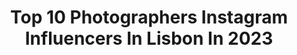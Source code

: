 ---
title: Top 10 Photographers Instagram Influencers In Lisbon In 2023
description: >-
  Find top photographers Instagram influencers in Lisbon in 2023. Most popular hashtags: #portugal #men #35mm.
platform: Instagram
hits: 16
text_top: See the most popular Instagram influencers on inBeat.
text_bottom: inBeat aggregates 16 Instagram influencers like this in Lisbon, Portugal for you to work with.
profiles:
  - username: "fernandogguerra"
    fullname: >-
      Fernando Guerra
    bio: >-
      Architectural photographer Lisbon I Canon ambassador Also: @fg_dailydriven @fg_edition Some with iphone, some from assignments, sharing is the point
    location: "Portugal"
    followers: 236530
    engagement: 136
    commentsToLikes: 0.005567
    id: ck0tu20s15ac40i19jwlvacai
    verified: true
    hashtags: "#staystrong, #home, #stayhomewithcamera, #staysharp"
  - username: "sharonpannen"
    fullname: >-
      Sharon Pannen
    bio: >-
      Queer photographer currently in Lisbon, Portugal. 23 Working on my upcoming photo series + book on sexuality and gender identity worldwide
    location: "Portugal"
    followers: 11610
    engagement: 924
    commentsToLikes: 0.077828
    id: ck6tor064fm660j714e8yax87
    verified: false
    hashtags: "#35mm, #kodak"
  - username: "goncaloasilva"
    fullname: >-
      Gonçalo Silva
    bio: >-
      Portuguese Photographer #goncalosilva #film #lisbon
    location: "Portugal"
    followers: 28937
    engagement: 160
    commentsToLikes: 0.017782
    id: ck6ueo5ois3q90j71b3ki618u
    verified: false
    hashtags: "#portra800, #lisbon, #film, #goncalosilva"
  - username: "hugoavidal"
    fullname: >-
      Hugo Vidal
    bio: >-
      📍Exploring Portugal 📷Lisbon based photographer
    location: "Portugal"
    followers: 7689
    engagement: 1289
    commentsToLikes: 0.034536
    id: ck5cei6iql20k0i119r5mu6di
    verified: false
    hashtags: "#rsa, #portugueseroamers, #amar, #sharing"
  - username: "henriquesadio"
    fullname: >-
      H E N R I Q U E   S A D I O
    bio: >-
      ✖️ Photographer & Model ✖️ Based in #Lisbon ✖️ Email: sandrosadio@gmail.com
    location: "Portugal"
    followers: 19174
    engagement: 349
    commentsToLikes: 0.077940
    id: ck6tzni0paqyv0j711dovhaoc
    verified: false
    hashtags: "#bandanas, #bandanastyle, #modafashion, #lisboa"
  - username: "miguelchocobai"
    fullname: >-
      Choco 🇵🇹
    bio: >-
      photographer x videographer based in lisbon 🇵🇹 @_negatif
    location: "Portugal"
    followers: 2299
    engagement: 1383
    commentsToLikes: 0.053286
    id: ck8sx5k0rg8f50j78fq5npf51
    verified: false
    hashtags: ""
  - username: "carlosmuriongo"
    fullname: >-
      MuriongoFilms🎥👍
    bio: >-
      🎥🎬📹📷 Professional photographer and freelance videographer. Live in Lisbon. always following the skate, surf and snowboard. @canaloff @fuelTv @redbull
    location: "Portugal"
    followers: 38749
    engagement: 76
    commentsToLikes: 0.088522
    id: ck5zpc6gtseg30i14ggbfqtra
    verified: false
    hashtags: "#bigwavesurfing, #xxlbigwaveawards, #surfing, #likeforlikes"
  - username: "nashdoeswork"
    fullname: >-
      Girl Blunt
    bio: >-
      Photographer and content creator. I take pictures, I believe in rainbows and unicorns, and I like to translate that into my work. Based in Lisbon.
    location: "Portugal"
    followers: 10161
    engagement: 698
    commentsToLikes: 0.031737
    id: ck0twu6i7gr290i19s1xtroue
    verified: false
    hashtags: "#oclube, #nishikan8000, #kodakgold200, #35mm"
  - username: "ben.pinto"
    fullname: >-
      Ben Pinto
    bio: >-
      “Have you met Ben?” 🗺 Explorer 🎒 Travel Photographer 🇵🇹 Based in #Portugal
    location: "Portugal"
    followers: 57782
    engagement: 760
    commentsToLikes: 0.143989
    id: ck0tv3ulw9tdz0i19t64ys14d
    verified: false
    hashtags: "#voyaged, #parismaville, #loveitaly, #sdmtravels"
  - username: "dvfots"
    fullname: >-
      David Velez Fotografia
    bio: >-
      FREELANCE PHOTOGRAPHER Seixal, Lisboa, Portugal📍 📸 Portrait/body/fashion/lifestyle Available for work www.top4fans.com/dvfots
    location: "Portugal"
    followers: 21178
    engagement: 313
    commentsToLikes: 0.007770
    id: ck0vzoy4ca6ew0i19iqm9bsjn
    verified: false
    hashtags: "#testshoot, #model, #story, #sixpack"
---